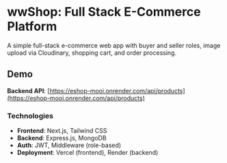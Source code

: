 # wwShop: Full Stack E-Commerce Platform

A simple full-stack e-commerce web app with buyer and seller roles, image upload via Cloudinary, shopping cart, and order processing.

## Demo
 
**Backend API**: [https://eshop-mooi.onrender.com/api/products](https://eshop-mooi.onrender.com/api/products)


### Technologies
- **Frontend**: Next.js, Tailwind CSS
- **Backend**: Express.js, MongoDB
- **Auth**: JWT, Middleware (role-based)
- **Deployment**: Vercel (frontend), Render (backend)

